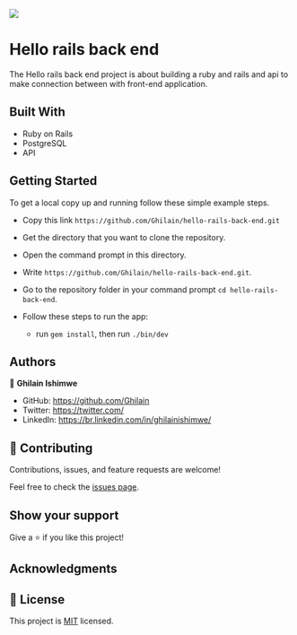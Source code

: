 ![](https://img.shields.io/badge/Microverse-blueviolet)

# Hello rails back end

The Hello rails back end project is about building a ruby and rails and api to make connection between with front-end application.

## Built With
- Ruby on Rails
- PostgreSQL
- API

## Getting Started
To get a local copy up and running follow these simple example steps.

- Copy this link `https://github.com/Ghilain/hello-rails-back-end.git`
- Get the directory that you want to clone the repository.
- Open the command prompt in this directory.
- Write `https://github.com/Ghilain/hello-rails-back-end.git`.
- Go to the repository folder in your command prompt `cd hello-rails-back-end`.

- Follow these steps to run the app:
  - run `gem install`, then run `./bin/dev`

## Authors

👤 **Ghilain Ishimwe**

- GitHub: https://github.com/Ghilain
- Twitter: https://twitter.com/
- LinkedIn: https://br.linkedin.com/in/ghilainishimwe/

## 🤝 Contributing

Contributions, issues, and feature requests are welcome!

Feel free to check the [issues page](https://github.com/Ghilain/hello-rails-back-end/issues).

## Show your support

Give a ⭐️ if you like this project!

## Acknowledgments


## 📝 License

This project is [MIT](./MIT.md) licensed.


